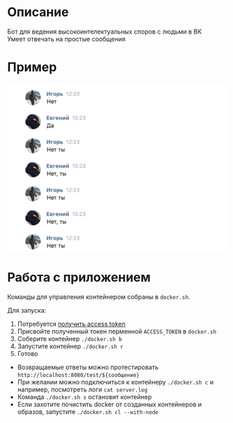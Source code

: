 # Описание
Бот для ведения высокоинтелектуальных споров с людьми в ВК  
Умеет отвечать на простые сообщения

# Пример
![example image](example.png)

# Работа с приложением
Команды для управления контейнером собраны в `docker.sh`.
 
Для запуска:
1. Потребуется [получить access token](https://vk.com/dev/access_token)  
2. Присвойте полученный токен перменной `ACCESS_TOKEN` в `docker.sh`
3. Соберите контейнер `./docker.sh b`
4. Запустите контейнер `./docker.sh r`
5. Готово

- Возвращаемые ответы можно протестировать `http://localhost:8080/test/${сообщение}` 
- При желании можно подключиться к контейнеру `./docker.sh с` 
и например, посмотреть логи `cat server.log`  
- Команда `./docker.sh s` остановит контейнер
- Если захотите почистить docker от созданных контейнеров и образов, 
запустите `./docker.sh cl --with-node` 
